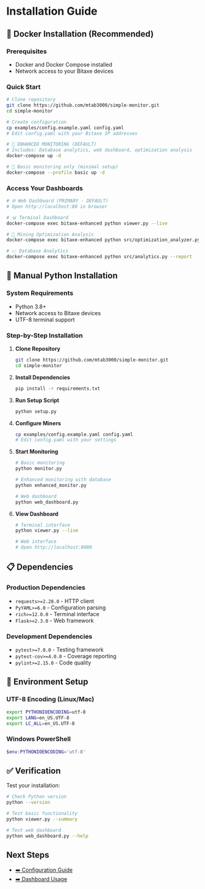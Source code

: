 # Installation Guide

## 🐳 Docker Installation (Recommended)

### Prerequisites
- Docker and Docker Compose installed
- Network access to your Bitaxe devices

### Quick Start
```bash
# Clone repository
git clone https://github.com/mtab3000/simple-monitor.git
cd simple-monitor

# Create configuration
cp examples/config.example.yaml config.yaml
# Edit config.yaml with your Bitaxe IP addresses

# 🚀 ENHANCED MONITORING (DEFAULT)
# Includes: Database analytics, web dashboard, optimization analysis
docker-compose up -d

# 🔧 Basic monitoring only (minimal setup)
docker-compose --profile basic up -d
```

### Access Your Dashboards
```bash
# 🌐 Web Dashboard (PRIMARY - DEFAULT)
# Open http://localhost:80 in browser

# 📊 Terminal Dashboard
docker-compose exec bitaxe-enhanced python viewer.py --live

# 🎯 Mining Optimization Analysis
docker-compose exec bitaxe-enhanced python src/optimization_analyzer.py --hours 24 --show-chart

# 📈 Database Analytics
docker-compose exec bitaxe-enhanced python src/analytics.py --report
```

## 🐍 Manual Python Installation

### System Requirements
- Python 3.8+
- Network access to Bitaxe devices
- UTF-8 terminal support

### Step-by-Step Installation

1. **Clone Repository**
   ```bash
   git clone https://github.com/mtab3000/simple-monitor.git
   cd simple-monitor
   ```

2. **Install Dependencies**
   ```bash
   pip install -r requirements.txt
   ```

3. **Run Setup Script**
   ```bash
   python setup.py
   ```

4. **Configure Miners**
   ```bash
   cp examples/config.example.yaml config.yaml
   # Edit config.yaml with your settings
   ```

5. **Start Monitoring**
   ```bash
   # Basic monitoring
   python monitor.py
   
   # Enhanced monitoring with database
   python enhanced_monitor.py
   
   # Web dashboard
   python web_dashboard.py
   ```

6. **View Dashboard**
   ```bash
   # Terminal interface
   python viewer.py --live
   
   # Web interface
   # Open http://localhost:8080
   ```

## 📋 Dependencies

### Production Dependencies
- `requests>=2.28.0` - HTTP client
- `PyYAML>=6.0` - Configuration parsing
- `rich>=12.0.0` - Terminal interface
- `Flask>=2.3.0` - Web framework

### Development Dependencies
- `pytest>=7.0.0` - Testing framework
- `pytest-cov>=4.0.0` - Coverage reporting
- `pylint>=2.15.0` - Code quality

## 🔧 Environment Setup

### UTF-8 Encoding (Linux/Mac)
```bash
export PYTHONIOENCODING=utf-8
export LANG=en_US.UTF-8
export LC_ALL=en_US.UTF-8
```

### Windows PowerShell
```powershell
$env:PYTHONIOENCODING='utf-8'
```

## ✅ Verification

Test your installation:
```bash
# Check Python version
python --version

# Test basic functionality
python viewer.py --summary

# Test web dashboard
python web_dashboard.py --help
```

## Next Steps

- [➡️ Configuration Guide](Configuration)
- [➡️ Dashboard Usage](Dashboard-Usage)